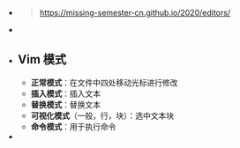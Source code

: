 - > https://missing-semester-cn.github.io/2020/editors/
-
- ## Vim 模式
	- **正常模式**：在文件中四处移动光标进行修改
	- **插入模式**：插入文本
	- **替换模式**：替换文本
	- **可视化模式**（一般，行，块）：选中文本块
	- **命令模式**：用于执行命令
-